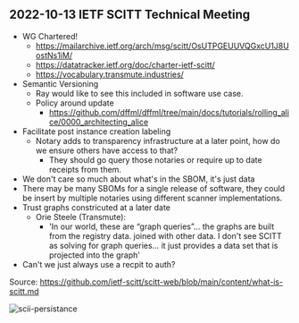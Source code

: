 ## 2022-10-13 IETF SCITT Technical Meeting

- WG Chartered!
  - https://mailarchive.ietf.org/arch/msg/scitt/OsUTPGEUUVQGxcU1J8UostNs1iM/
  - https://datatracker.ietf.org/doc/charter-ietf-scitt/
  - https://vocabulary.transmute.industries/
- Semantic Versioning
  - Ray would like to see this included in software use case.
  - Policy around update
    - https://github.com/dffml/dffml/tree/main/docs/tutorials/rolling_alice/0000_architecting_alice
- Facilitate post instance creation labeling
  - Notary adds to transparency infrastructure at a later point, how do we ensure others have access to that?
    - They should go query those notaries or require up to date receipts from them.
- We don't care so much about what's in the SBOM, it's just data
- There may be many SBOMs for a single release of software, they could be insert by multiple notaries using different scanner implementations.
- Trust graphs constricuted at a later date
  - Orie Steele (Transmute):
    - 'In our world, these are “graph queries”... the graphs are built from the registry data. joined with other data. I don't see SCITT as solving for graph queries… it just provides a data set that is projected into the graph'
- Can't we just always use a recpit to auth?

Source: https://github.com/ietf-scitt/scitt-web/blob/main/content/what-is-scitt.md

![scii-persistance](https://github.com/ietf-scitt/scitt-web/raw/main/content/media/scitt-persistence.png)
